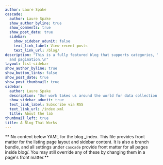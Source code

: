```yaml
---
author: Laure Spake
cascade:
  author: Laure Spake
  show_author_byline: true
  show_comments: true
  show_post_date: true
  sidebar:
    show_sidebar_adunit: false
    text_link_label: View recent posts
    text_link_url: /blog/
description: "This is a fully featured blog that supports categories, \ntags, series,
  and pagination.\n"
layout: list-sidebar
show_author_byline: true
show_button_links: false
show_post_date: true
show_post_thumbnail: true
sidebar:
  author: Laure Spake
  description: "Our work takes us around the world for data collection. We also have a dedicated computing space in Science 1. Our work is generally grounded in "
  show_sidebar_adunit: true
  text_link_label: Subscribe via RSS
  text_link_url: /index.xml
  title: About the lab
thumbnail_left: true
title: A Blog That Works
---
```


** No content below YAML for the blog _index. This file provides front matter for the listing page layout and sidebar content. It is also a branch bundle, and all settings under `cascade` provide front matter for all pages inside blog/. You may still override any of these by changing them in a page's front matter.**
